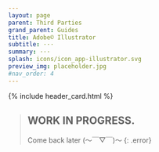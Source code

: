 ```yaml
---
layout: page
parent: Third Parties
grand_parent: Guides
title: Adobe© Illustrator
subtitle: ···
summary: ···
splash: icons/icon_app-illustrator.svg
preview_img: placeholder.jpg
#nav_order: 4
---
```


{% include header_card.html %}

>## WORK IN PROGRESS.
>Come back later (～￣▽￣)～ 
{: .error}
